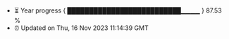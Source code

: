 - ⏳ Year progress { ██████████████████████████▁▁▁▁ } 87.53 %
- ⏰ Updated on Thu, 16 Nov 2023 11:14:39 GMT

